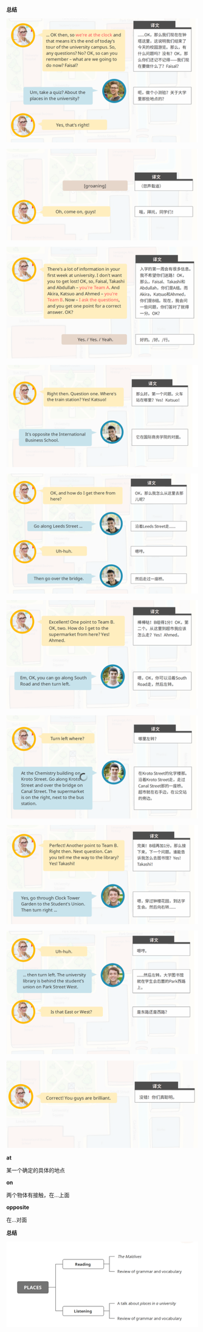 **总结**

![image-20230822200610066](assets/08-U4L2PlacesReading.and.Listening/image-20230822200610066.png)

![image-20230822200623838](assets/08-U4L2PlacesReading.and.Listening/image-20230822200623838-16927059844353.png)

![image-20230822200642869](assets/08-U4L2PlacesReading.and.Listening/image-20230822200642869-16927060037735.png)

![image-20230822200658248](assets/08-U4L2PlacesReading.and.Listening/image-20230822200658248.png)

![image-20230822200710196](assets/08-U4L2PlacesReading.and.Listening/image-20230822200710196.png)

![image-20230822200724106](assets/08-U4L2PlacesReading.and.Listening/image-20230822200724106.png)

![image-20230822200755435](assets/08-U4L2PlacesReading.and.Listening/image-20230822200755435.png)

![image-20230822200812087](assets/08-U4L2PlacesReading.and.Listening/image-20230822200812087.png)

![image-20230822200827624](assets/08-U4L2PlacesReading.and.Listening/image-20230822200827624.png)

![image-20230822200839908](assets/08-U4L2PlacesReading.and.Listening/image-20230822200839908.png)

**at**

某一个确定的具体的地点

**on**

两个物体有接触，在...上面

**opposite**

在...对面

**总结**

![image-20230820140229294](assets/08-U4L2PlacesReading.and.Listening/image-20230820140229294.png)

